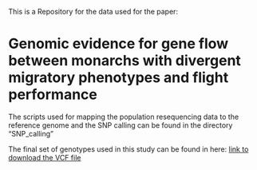 This is a Repository for the data used for the paper: 
# Genomic evidence for gene flow between monarchs with divergent migratory phenotypes and flight performance 

The scripts used for mapping the population resequencing data to the reference genome and the SNP calling can be found in the directory “SNP_calling”

The final set of genotypes used in this study can be found in here:
[link to download the VCF file]( https://www.dropbox.com/s/sawz9bn1sfc0fii/recal_snps_PASS_only_removed_repeats_20190315.vcf.gz?dl=0)
